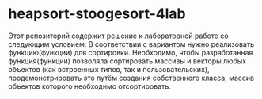 ﻿# heapsort-stoogesort-4lab
Этот репозиторий содержит решение к лабораторной работе со следующим условием:
В соответствии с вариантом нужно реализовать функцию(функции) для сортировки. Необходимо, чтобы разработанная функция(функции) позволяла сортировать массивы и векторы любых объектов (как встроенных типов, так и пользовательских), продемонстрировать это путём создания собственного класса, массив объектов которого необходимо отсортировать. 
